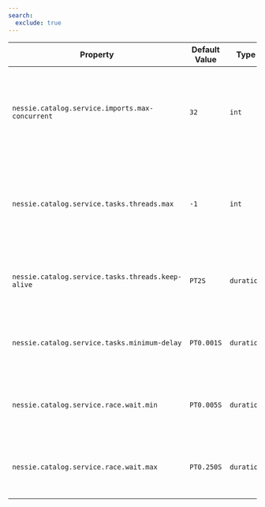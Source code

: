 ```yaml
---
search:
  exclude: true
---
```

<!--start-->

| Property | Default Value | Type | Description |
|----------|---------------|------|-------------|
| `nessie.catalog.service.imports.max-concurrent` | `32` | `int` | Advanced property, defines the maximum number of concurrent imports from object stores.  |
| `nessie.catalog.service.tasks.threads.max` | `-1` | `int` | Advanced property, defines the maximum number of threads for async tasks like imports.  |
| `nessie.catalog.service.tasks.threads.keep-alive` | `PT2S` | `duration` | Advanced thread pool setting for async tasks like imports.  |
| `nessie.catalog.service.tasks.minimum-delay` | `PT0.001S` | `duration` | Advanced thread pool setting for async tasks like imports.  |
| `nessie.catalog.service.race.wait.min` | `PT0.005S` | `duration` | Advanced thread pool setting for async tasks like imports.  |
| `nessie.catalog.service.race.wait.max` | `PT0.250S` | `duration` | Advanced thread pool setting for async tasks like imports.  |
